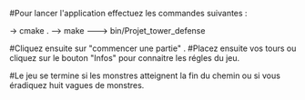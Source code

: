 #Pour lancer l'application effectuez les commandes suivantes :

  -> cmake .
  --> make
  ---> bin/Projet_tower_defense

#Cliquez ensuite sur "commencer une partie" .
#Placez ensuite vos tours ou cliquez sur le bouton "Infos" pour connaitre les régles du jeu.

#Le jeu se termine si les monstres atteignent la fin du chemin ou si vous éradiquez huit vagues de monstres.

